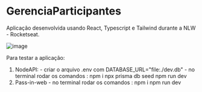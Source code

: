 # GerenciaParticipantes

Aplicação desenvolvida usando React, Typescript e Tailwind durante a NLW - Rocketseat. 

![image](https://github.com/Schvuchov/GerenciaEvento/assets/86387013/9562caf8-7a9c-4e89-92a4-e9ed10972ecc)

Para testar a aplicação:
  1)  NodeAPI:
     - criar o arquivo .env com DATABASE_URL="file:./dev.db"
     - no terminal rodar os comandos :
         npm i 
         npx prisma db seed
         npm run dev
  2)  Pass-in-web
     - no terminal rodar os comandos :
         npm i 
         npm run dev         
